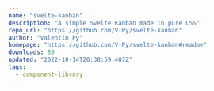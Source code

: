 ```yaml
---
name: "svelte-kanban"
description: "A simple Svelte Kanban made in pure CSS"
repo_url: "https://github.com/V-Py/svelte-kanban"
author: "Valentin Py"
homepage: "https://github.com/V-Py/svelte-kanban#readme"
downloads: 80
updated: "2022-10-14T20:38:59.407Z"
tags: 
  - component-library
---
```

